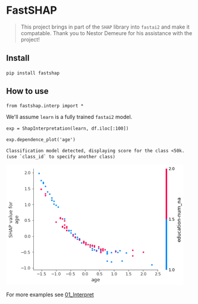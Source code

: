 # FastSHAP
> This project brings in part of the `SHAP` library into `fastai2` and make it compatable. Thank you to Nestor Demeure for his assistance with the project!


## Install

`pip install fastshap`

## How to use


```
from fastshap.interp import *
```
We'll assume `learn` is a fully trained `fastai2` model.
```
exp = ShapInterpretation(learn, df.iloc[:100])
```

```
exp.dependence_plot('age')
```

    Classification model detected, displaying score for the class <50k.
    (use `class_id` to specify another class)



![png](docs/images/output_13_2.png)


For more examples see [01_Interpret](https://muellerzr.github.io/fastshap//interpret)
